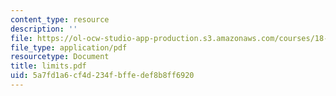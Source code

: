 ```yaml
---
content_type: resource
description: ''
file: https://ol-ocw-studio-app-production.s3.amazonaws.com/courses/18-a34-mathematical-problem-solving-putnam-seminar-fall-2018/5a7fd1a6cf4d234fbffedef8b8ff6920_limits.pdf
file_type: application/pdf
resourcetype: Document
title: limits.pdf
uid: 5a7fd1a6-cf4d-234f-bffe-def8b8ff6920
---
```

